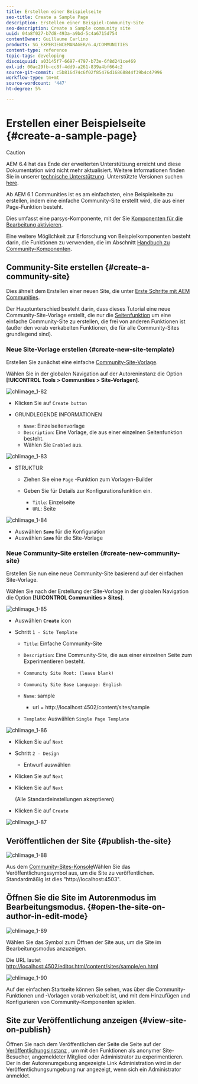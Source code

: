 ```yaml
---
title: Erstellen einer Beispielseite
seo-title: Create a Sample Page
description: Erstellen einer Beispiel-Community-Site
seo-description: Create a Sample community site
uuid: 04a8f027-b7d8-493a-a9bd-5c4a6715d754
contentOwner: Guillaume Carlino
products: SG_EXPERIENCEMANAGER/6.4/COMMUNITIES
content-type: reference
topic-tags: developing
discoiquuid: a03145f7-6697-4797-b73e-6f8d241ce469
exl-id: 00ac29fb-cc8f-4dd9-a261-839a4bf664c2
source-git-commit: c5b816d74c6f02f85476d16868844f39b4c47996
workflow-type: tm+mt
source-wordcount: '447'
ht-degree: 5%

---
```


# Erstellen einer Beispielseite {#create-a-sample-page}

>[!CAUTION]
>
>AEM 6.4 hat das Ende der erweiterten Unterstützung erreicht und diese Dokumentation wird nicht mehr aktualisiert. Weitere Informationen finden Sie in unserer [technische Unterstützung](https://helpx.adobe.com/de/support/programs/eol-matrix.html). Unterstützte Versionen suchen [here](https://experienceleague.adobe.com/docs/?lang=de).

Ab AEM 6.1 Communities ist es am einfachsten, eine Beispielseite zu erstellen, indem eine einfache Community-Site erstellt wird, die aus einer Page-Funktion besteht.

Dies umfasst eine parsys-Komponente, mit der Sie [Komponenten für die Bearbeitung aktivieren](basics.md#accessing-communities-components).

Eine weitere Möglichkeit zur Erforschung von Beispielkomponenten besteht darin, die Funktionen zu verwenden, die im Abschnitt [Handbuch zu Community-Komponenten](components-guide.md).

## Community-Site erstellen {#create-a-community-site}

Dies ähnelt dem Erstellen einer neuen Site, die unter [Erste Schritte mit AEM Communities](getting-started.md).

Der Hauptunterschied besteht darin, dass dieses Tutorial eine neue Community-Site-Vorlage erstellt, die nur die [Seitenfunktion](functions.md#page-function) um eine einfache Community-Site zu erstellen, die frei von anderen Funktionen ist (außer den vorab verkabelten Funktionen, die für alle Community-Sites grundlegend sind).

### Neue Site-Vorlage erstellen {#create-new-site-template}

Erstellen Sie zunächst eine einfache [Community-Site-Vorlage](sites.md).

Wählen Sie in der globalen Navigation auf der Autoreninstanz die Option **[!UICONTROL Tools > Communities > Site-Vorlagen]**.

![chlimage_1-82](assets/chlimage_1-82.png)

* Klicken Sie auf `Create button`
* GRUNDLEGENDE INFORMATIONEN

   * `Name`: Einzelseitenvorlage
   * `Description`: Eine Vorlage, die aus einer einzelnen Seitenfunktion besteht.
   * Wählen Sie `Enabled` aus.

![chlimage_1-83](assets/chlimage_1-83.png)

* STRUKTUR

   * Ziehen Sie eine `Page` -Funktion zum Vorlagen-Builder
   * Geben Sie für Details zur Konfigurationsfunktion ein.

      * `Title`: Einzelseite
      * `URL`: Seite

![chlimage_1-84](assets/chlimage_1-84.png)

* Auswählen **`Save`** für die Konfiguration
* Auswählen **`Save`** für die Site-Vorlage

### Neue Community-Site erstellen {#create-new-community-site}

Erstellen Sie nun eine neue Community-Site basierend auf der einfachen Site-Vorlage.

Wählen Sie nach der Erstellung der Site-Vorlage in der globalen Navigation die Option **[!UICONTROL Communities > Sites]**.

![chlimage_1-85](assets/chlimage_1-85.png)

* Auswählen **`Create`** icon

* Schritt `1 - Site Template`

   * `Title`: Einfache Community-Site
   * `Description`: Eine Community-Site, die aus einer einzelnen Seite zum Experimentieren besteht.
   * `Community Site Root: (leave blank)`
   * `Community Site Base Language: English`
   * `Name`: sample

      * url = http://localhost:4502/content/sites/sample
   * `Template`: Auswählen `Single Page Template`


![chlimage_1-86](assets/chlimage_1-86.png)

* Klicken Sie auf `Next`
* Schritt `2 - Design`

   * Entwurf auswählen

* Klicken Sie auf `Next`
* Klicken Sie auf `Next`

   (Alle Standardeinstellungen akzeptieren)

* Klicken Sie auf `Create`

![chlimage_1-87](assets/chlimage_1-87.png)

## Veröffentlichen der Site {#publish-the-site}

![chlimage_1-88](assets/chlimage_1-88.png)

Aus dem [Community-Sites-Konsole](sites-console.md)Wählen Sie das Veröffentlichungssymbol aus, um die Site zu veröffentlichen. Standardmäßig ist dies &quot;http://localhost:4503&quot;.

## Öffnen Sie die Site im Autorenmodus im Bearbeitungsmodus. {#open-the-site-on-author-in-edit-mode}

![chlimage_1-89](assets/chlimage_1-89.png)

Wählen Sie das Symbol zum Öffnen der Site aus, um die Site im Bearbeitungsmodus anzuzeigen.

Die URL lautet [http://localhost:4502/editor.html/content/sites/sample/en.html](http://localhost:4502/editor.html/content/sites/sample/en.html)

![chlimage_1-90](assets/chlimage_1-90.png)

Auf der einfachen Startseite können Sie sehen, was über die Community-Funktionen und -Vorlagen vorab verkabelt ist, und mit dem Hinzufügen und Konfigurieren von Community-Komponenten spielen.

## Site zur Veröffentlichung anzeigen {#view-site-on-publish}

Öffnen Sie nach dem Veröffentlichen der Seite die Seite auf der [Veröffentlichungsinstanz](http://localhost:4503/content/sites/sample/en.html) , um mit den Funktionen als anonymer Site-Besucher, angemeldeter Mitglied oder Administrator zu experimentieren. Der in der Autorenumgebung angezeigte Link Administration wird in der Veröffentlichungsumgebung nur angezeigt, wenn sich ein Administrator anmeldet.

